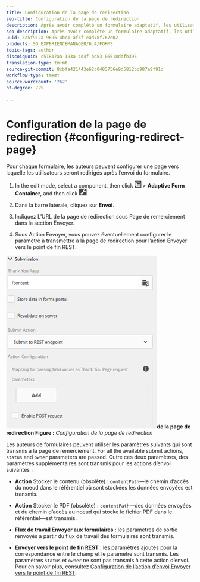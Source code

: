 ```yaml
---
title: Configuration de la page de redirection
seo-title: Configuration de la page de redirection
description: Après avoir complété un formulaire adaptatif, les utilisateurs peuvent être redirigés vers une page Web que les auteurs de formulaires peuvent configurer lors de la phase de création.
seo-description: Après avoir complété un formulaire adaptatif, les utilisateurs peuvent être redirigés vers une page Web que les auteurs de formulaires peuvent configurer lors de la phase de création.
uuid: 5a5f912a-9696-4bc1-af3f-ead78f767e02
products: SG_EXPERIENCEMANAGER/6.4/FORMS
topic-tags: author
discoiquuid: c51817aa-193a-4d4f-bd83-06518ddfb395
translation-type: tm+mt
source-git-commit: 8cbfa421443e62c0483756e9d5812bc987a9f91d
workflow-type: tm+mt
source-wordcount: '262'
ht-degree: 72%

---
```



# Configuration de la page de redirection {#configuring-redirect-page}

Pour chaque formulaire, les auteurs peuvent configurer une page vers laquelle les utilisateurs seront redirigés après l’envoi du formulaire.

1. In the edit mode, select a component, then click ![field-level](assets/field-level.png) > **Adaptive Form Container**, and then click ![cmppr](assets/cmppr.png).

1. Dans la barre latérale, cliquez sur **Envoi**. 

1. Indiquez L’URL de la page de redirection sous Page de remerciement dans la section Envoyer. 
1. Sous Action Envoyer, vous pouvez éventuellement configurer le paramètre à transmettre à la page de redirection pour l’action Envoyer vers le point de fin REST.

![Configuration](assets/thank-you-setting-1.png)**de la page de redirection Figure :** *Configuration de la page de redirection*

Les auteurs de formulaires peuvent utiliser les paramètres suivants qui sont transmis à la page de remerciement. For all the available submit actions, `status` and `owner` parameters are passed. Outre ces deux paramètres, des paramètres supplémentaires sont transmis pour les actions d’envoi suivantes :

* **Action** Stocker le contenu (obsolète) : `contentPath`—le chemin d’accès du noeud dans le référentiel où sont stockées les données envoyées est transmis.

* **Action** Stocker le PDF (obsolète) : `contentPath`—des données envoyées et du chemin d’accès au noeud qui stocke le fichier PDF dans le référentiel—est transmis.

* **Flux de travail Envoyer aux formulaires** : les paramètres de sortie renvoyés à partir du flux de travail des formulaires sont transmis.

* **Envoyer vers le point de fin REST** : les paramètres ajoutés pour la correspondance entre le champ et le paramètre sont transmis. Les paramètres `status` et `owner` ne sont pas transmis à cette action d’envoi. Pour en savoir plus, consultez [Configuration de l’action d’envoi Envoyer vers le point de fin REST](/help/forms/using/configuring-submit-actions.md). 

